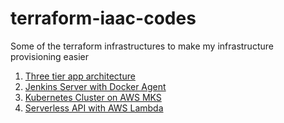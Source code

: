 # terraform-iaac-codes

Some of the terraform infrastructures to make my infrastructure provisioning easier

1. [Three tier app architecture](./iaac-for-vpc-with-ec2/README.md)
2. [Jenkins Server with Docker Agent](./terraform-for-jenkins-with-docker/README.md)
3. [Kubernetes Cluster on AWS MKS](./mks-with-terraform/README.md)
4. [Serverless API with AWS Lambda](./aws_serverless_lambda_dynamodb_apigateway/README.md)
